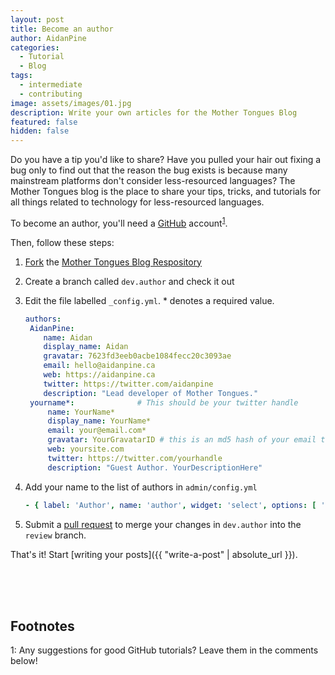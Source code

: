 ```yaml
---
layout: post
title: Become an author
author: AidanPine
categories:
  - Tutorial
  - Blog
tags:
  - intermediate
  - contributing
image: assets/images/01.jpg
description: Write your own articles for the Mother Tongues Blog
featured: false
hidden: false
---
```

Do you have a tip you'd like to share? Have you pulled your hair out fixing a bug only to find out that the reason the bug exists is because many mainstream platforms don't consider less-resourced languages? The Mother Tongues blog is the place to share your tips, tricks, and tutorials for all things related to technology for less-resourced languages.

To become an author, you'll need a [GitHub](https://github.com) account<sup>[1](#github-footnote)</sup>.

Then, follow these steps:

1. [Fork](https://docs.github.com/en/github/getting-started-with-github/fork-a-repo) the [Mother Tongues Blog Respository](https://github.com/MotherTongues/mothertongues-blog)
2. Create a branch called `dev.author` and check it out
3. Edit the file labelled `_config.yml`. * denotes a required value.

   ```yaml
   authors:
    AidanPine:
       name: Aidan
       display_name: Aidan
       gravatar: 7623fd3eeb0acbe1084fecc20c3093ae 
       email: hello@aidanpine.ca
       web: https://aidanpine.ca
       twitter: https://twitter.com/aidanpine
       description: "Lead developer of Mother Tongues."
    yourname*:              # This should be your twitter handle
        name: YourName*
        display_name: YourName*
        email: your@email.com*
        gravatar: YourGravatarID # this is an md5 hash of your email that you used to sign up for https://en.gravatar.com/ you can either calculate this on the command line, or use an online generator like https://www.md5hashgenerator.com/ 
        web: yoursite.com
        twitter: https://twitter.com/yourhandle
        description: "Guest Author. YourDescriptionHere"
   ```

4. Add your name to the list of authors in `admin/config.yml`
   
   ```yaml
   - { label: 'Author', name: 'author', widget: 'select', options: [ 'AidanPine',    '_eddieantonio', 'delaney', 'fineen', 'YOURNAME' ] }
   ```
   
5. Submit a [pull request](https://github.com/MotherTongues/mothertongues-blog/pull/new/dev.author) to merge your changes in `dev.author` into the `review` branch.

That's it! Start \[writing your posts]({{ "write-a-post" | absolute_url }}).

<br> 
<br> 
<br>   

## Footnotes

<a name="github-footnote">1</a>: Any suggestions for good GitHub tutorials? Leave them in the comments below!